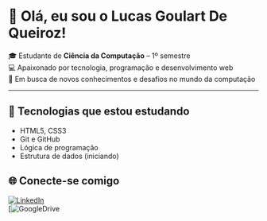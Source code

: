# 👋 Olá, eu sou o Lucas Goulart De Queiroz!

🎓 Estudante de **Ciência da Computação** – 1º semestre  
💻 Apaixonado por tecnologia, programação e desenvolvimento web  
🚀 Em busca de novos conhecimentos e desafios no mundo da computação

---

## 🔧 Tecnologias que estou estudando

- HTML5, CSS3
- Git e GitHub
- Lógica de programação
- Estrutura de dados (iniciando)

## 🌐 Conecte-se comigo

[![LinkedIn](https://img.shields.io/badge/LinkedIn-0077B5?style=flat&logo=linkedin&logoColor=white)](https://www.linkedin.com/in/lucas-queiroz-8a2469350/)  
[![GoogleDrive](https://drive.google.com/drive/folders/15wnVcnt19sqUlEuRT-HVDjmbWaLWFA2l?usp=drive_link)
